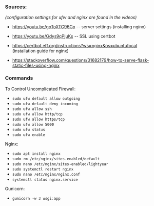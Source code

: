 ### Sources: 
_(configuration settings for ufw and nginx are found in the videos)_
* https://youtu.be/goToXTC96Co -- server settings (installing nginx)
* https://youtu.be/Gdys9qPjuKs -- SSL using certbot 
* https://certbot.eff.org/instructions?ws=nginx&os=ubuntufocal (installation guide for nginx)

* https://stackoverflow.com/questions/31682179/how-to-serve-flask-static-files-using-nginx
### Commands

To Control Uncomplicated Firewall:
* `sudo ufw default allow outgoing`
* `sudo ufw default deny incoming`
* `sudo ufw allow ssh`
* `sudo ufw allow http/tcp`
* `sudo ufw allow https/tcp`
* `sudo ufw allow 5000`
* `sudo ufw status`
* `sudo ufw enable`

Nginx:
* `sudo apt install nginx`
* `sudo rm /etc/nginx/sites-enabled/default`
* `sudo nano /etc/nginx/sites-enabled/lightyear`
* `sudo systemctl restart nginx`
* `sudo nano /etc/nginx/nginx.conf`
* `systemctl status nginx.service`

Gunicorn:
* `gunicorn -w 3 wsgi:app`
